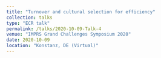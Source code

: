 ```yaml
---
title: "Turnover and cultural selection for efficiency"
collection: talks
type: "ECR talk"
permalink: /talks/2020-10-09-Talk-4
venue: "IMPRS Grand Challenges Symposium 2020"
date: 2020-10-09
location: "Konstanz, DE (Virtual)"
---
```

